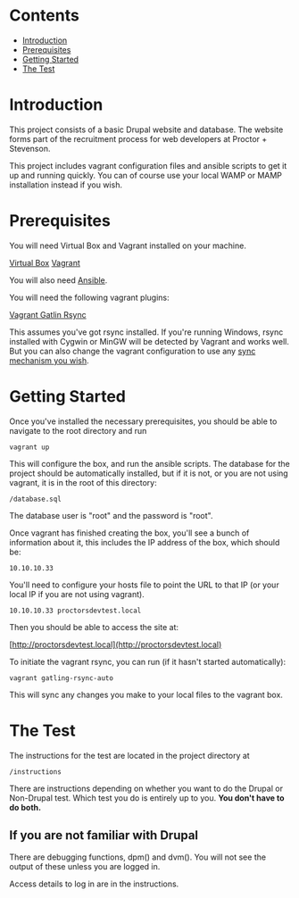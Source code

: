 
# Contents

* [Introduction](#introduction)
* [Prerequisites](#prerequisites)
* [Getting Started](#getting-started)
* [The Test](#the-test)

<a name="introduction"></a>
# Introduction

This project consists of a basic Drupal website and database. The website forms part of the recruitment process for web developers at Proctor + Stevenson.

This project includes vagrant configuration files and ansible scripts to get it up and running quickly. You can of course use your local WAMP or MAMP installation instead if you wish.

<a name="prerequisites"></a>
# Prerequisites

You will need Virtual Box and Vagrant installed on your machine.

[Virtual Box](https://www.virtualbox.org/)
[Vagrant](https://www.vagrantup.com/downloads.html)

You will also need [Ansible](http://docs.ansible.com/ansible/intro_installation.html).

You will need the following vagrant plugins:

[Vagrant Gatlin Rsync](https://github.com/smerrill/vagrant-gatling-rsync)

This assumes you've got rsync installed. If you're running Windows, rsync installed with Cygwin or MinGW will be detected by Vagrant and works well. But you can also change the vagrant configuration to use any [sync mechanism you wish](https://www.vagrantup.com/docs/synced-folders/).

<a name="getting-started"></a>
# Getting Started

Once you've installed the necessary prerequisites, you should be able to navigate to the root directory and run

```
vagrant up
```

This will configure the box, and run the ansible scripts. The database for the project should be automatically installed, but if it is not, or you are not using vagrant, it is in the root of this directory:

```
/database.sql
```

The database user is "root" and the password is "root".

Once vagrant has finished creating the box, you'll see a bunch of information about it, this includes the IP address of the box, which should be:

```
10.10.10.33
```

You'll need to configure your hosts file to point the URL to that IP (or your local IP if you are not using vagrant).

```
10.10.10.33 proctorsdevtest.local
```

Then you should be able to access the site at:

[http://proctorsdevtest.local](http://proctorsdevtest.local)

To initiate the vagrant rsync, you can run (if it hasn't started automatically):

```
vagrant gatling-rsync-auto
```

This will sync any changes you make to your local files to the vagrant box.

<a name="the-test"></a>
# The Test

The instructions for the test are located in the project directory at

```
/instructions
```

There are instructions depending on whether you want to do the Drupal or Non-Drupal test. Which test you do is entirely up to you. **You don't have to do both.**


## If you are not familiar with Drupal

There are debugging functions, dpm() and dvm(). You will not see the output of these unless you are logged in. 

Access details to log in are in the instructions.
